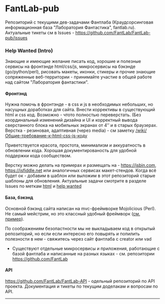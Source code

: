 FantLab-pub
===========

Репозиторий с текущими дев-задачами Фантлаба (Краудсорсинговая информационная база "Лаборатория Фантастика", fantlab.ru).  
Актуальные тикеты см в Issues - https://github.com/FantLab/FantLab-pub/issues


### Help Wanted (Intro)

Знающие и имеющие желание писать код, хорошие и полезные сервисы на фронтэнде html/css/js, микросервисы на бэкэнде (go/python/perl), рисовать макеты, иконки, стикеры и прочие знающие сопряженные веб-территории - принимайте участие в общей работе над сайтом "Лаборатория фантастики". 


#### Фронтэнд

Нужна помочь в фронтэнде - в css и js в необходимых небольших, но насущных доработках для сайта. Внести коррективы в существующий html и css код. Возможно - чтото полностью переверстать. (Без координальный изменений дизайна и UI и корректный вывода сверстанного блока на мобильных экранах от 4’’ и в старых браузерах. Верстка - резиновая, адаптивная (через media) - см заметку [/wiki/Общие-требование-к-html-css-js-коду](https://github.com/FantLab/FantLab-pub/wiki/%D0%9E%D0%B1%D1%89%D0%B8%D0%B5-%D1%82%D1%80%D0%B5%D0%B1%D0%BE%D0%B2%D0%B0%D0%BD%D0%B8%D0%B5-%D0%BA-html-css-js-%D0%BA%D0%BE%D0%B4%D1%83)

Приветствуется красота, простота, минимализм и аккуратность в обновлении кода. Хорошая документированость для удобной поддержки кода сообществом.

Верстку можно делать на примерах и размещать на - https://jsbin.com, https://jsfiddle.net или аналогичных сервисах макет-стендов. Когда всё будет ок - добавим в шаблон или выложим в этот репозиторий старые шаблоны для обновления.
Актуальные задачи смотрите в разделе Issues по меткам [html](https://github.com/FantLab/FantLab-Pub/labels/html) и [help wanted](https://github.com/FantLab/FantLab-pub/labels/help%20wanted)


#### База, бэкэнд

Основной бэкэнд сайта написан на mvc-фреймворке Mojolicious (Perl). Не самый мейстрим, но это классный удобный фреймворк ([см. пример](https://github.com/FantLab/FantLab-API/blob/master/Scheme/08365A56-B1B2-4914-95B1-A05BF710A533.png)).

По соображениям безопастности мы не выкладываем код в открытый репозиторий, но если если интересно его повырять и попилить полезности в нем - свяжитесь через сайт фантлаба с creator или vad

+ Существуют отдельные микросервисы и приложения, работающие с базой фантлаба и написанные на разных языках - см. репозитории https://github.com/FantLab


#### API
https://github.com/FantLab/FantLab-API - одельный репозиторий по API проекта. Документация и тикеты по текущим доделакам и вопросам по API.



-----

